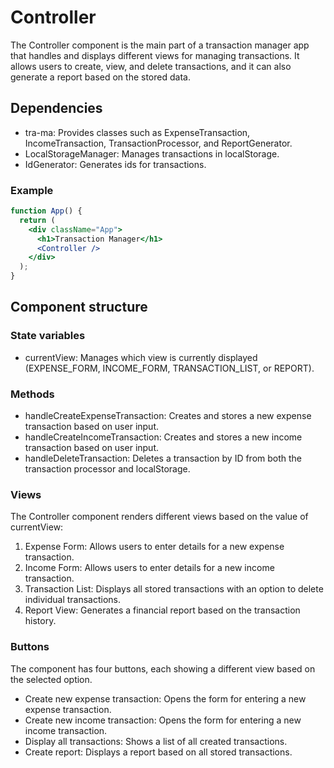 # Controller

The Controller component is the main part of a transaction manager app that handles and displays different views for managing transactions. It allows users to create, view, and delete transactions, and it can also generate a report based on the stored data.

## Dependencies

* tra-ma: Provides classes such as ExpenseTransaction, IncomeTransaction, TransactionProcessor, and ReportGenerator.
* LocalStorageManager: Manages transactions in localStorage.
* IdGenerator: Generates ids for transactions.

### Example

```jsx
function App() {
  return (
    <div className="App">
      <h1>Transaction Manager</h1>
      <Controller />
    </div>
  );
}
```

## Component structure

### State variables

- currentView: Manages which view is currently displayed (EXPENSE_FORM, INCOME_FORM, TRANSACTION_LIST, or REPORT).

### Methods

- handleCreateExpenseTransaction: Creates and stores a new expense transaction based on user input.
- handleCreateIncomeTransaction: Creates and stores a new income transaction based on user input.
- handleDeleteTransaction: Deletes a transaction by ID from both the transaction processor and localStorage.

### Views

The Controller component renders different views based on the value of currentView:

1. Expense Form: Allows users to enter details for a new expense transaction.
2. Income Form: Allows users to enter details for a new income transaction.
3. Transaction List: Displays all stored transactions with an option to delete individual transactions.
4. Report View: Generates a financial report based on the transaction history.

### Buttons
The component has four buttons, each showing a different view based on the selected option.

- Create new expense transaction: Opens the form for entering a new expense transaction.
- Create new income transaction: Opens the form for entering a new income transaction.
- Display all transactions: Shows a list of all created transactions.
- Create report: Displays a report based on all stored transactions.
